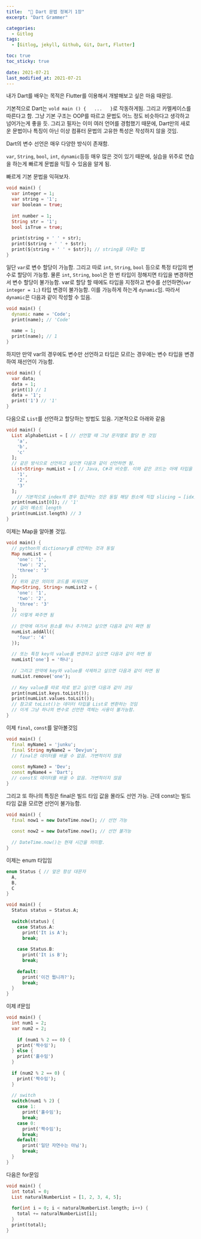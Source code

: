 ```yaml
---
title:  "📌 Dart 문법 정복기 1장"
excerpt: "Dart Grammer"

categories:
  - Gitlog
tags:
  - [Gitlog, jekyll, Github, Git, Dart, Flutter]

toc: true
toc_sticky: true
 
date: 2021-07-21
last_modified_at: 2021-07-21
---  
```


내가 Dart를 배우는 목적은 Flutter를 이용해서 개발해보고 싶은 마음 때문임.

기본적으로 Dart는 `vold main () {   ...   }`로 작동하게됨. 그리고 카멜케이스를 따른다고 함. 그냥 기본 구조는 OOP를 따르고 문법도 어느 정도 비슷하다고 생각하고 넘어가는게 좋을 듯. 그리고 필자는 이미 여러 언어를 경험했기 때문에, Dart만의 새로운 문법이나 특징이 아닌 이상 컴퓨터 문법의 고유한 특성은 작성하지 않을 것임.

Dart의 변수 선언은 매우 다양한 방식이 존재함.

`var`, `String`, `bool`, `int`, `dynamic`등등 매우 많은 것이 있기 때문에, 실습을 위주로 연습을 하는게 빠르게 문법을 익힐 수 있음을 알게 됨.

빠르게 기본 문법을 익혀보자.

```dart
void main() {
  var integer = 1;
  var string = '1';
  var boolean = true;
  
  int number = 1;
  String str = '1';
  bool isTrue = true;
  
  print(string + ' ' + str);
  print($string + ' ' + $str);
  print(${string + ' ' + $str}); // string을 다루는 법
}
```

일단 `var`로 변수 할당이 가능함. 그리고 따로 `int`, `String`, `bool` 등으로 특정 타입의 변수로 할당이 가능함. 물론 `int`, `String`, `bool`은 한 번 타입이 정해지면 타입을 변경하면서 변수 할당이 불가능함. var로 할당 할 때에도 타입을 지정하고 변수를 선언하면(`var integer = 1;`) 타입 변경이 불가능함. 이를 가능하게 하는게 `dynamic`임. 따라서 `dynamic`은 다음과 같이 작성할 수 있음.

```Dart
void main() {
  dynamic name = 'Code';
  print(name); // 'Code'
  
  name = 1;
  print(name); // 1
}
```

하지만 만약 var의 경우에도 변수만 선언하고 타입은 모르는 경우에는 변수 타입을 변경하여 재선언이 가능함.

```Dart
void main() {
  var data;
  data = 1;
  print(1) // 1
  data = '1';
  print('1') // '1'
}
```

다음으로 `List`를 선언하고 할당하는 방법도 있음. 기본적으로 아래와 같음

```Dart
void main() {
  List alphabetList = [ // 선언할 때 그냥 문자열로 할당 한 것임
    'a',
    'b',
    'c'
  ];
  // 같은 방식으로 선언하고 싶으면 다음과 같이 선언하면 됨.
  List<String> numList = [ // Java, C#과 비슷함. 이와 같은 코드는 아에 타입을 지정하고 들어간 것.
    '1',
    '2',
    '3'
  ];
	// 기본적으로 index의 경우 접근하는 것은 동일 해당 원소에 직접 slicing → [idx]
  print(numList[0]); // '1'
  // 길이 메소드 length
  print(numList.length) // 3
}
```

이제는 Map을 알아볼 것임.

```Dart
void main() {
  // python의 dictionary를 선언하는 것과 동일
  Map numList = {
    'one': '1',
    'two': '2',
    'three': '3'
  };
  // 위와 같은 의미의 코드를 짜게되면
  Map<String, String> numList2 = {
    'one': '1',
    'two': '2',
    'three': '3'
  };
  // 이렇게 짜주면 됨
  
  // 만약에 여기서 원소를 하나 추가하고 싶으면 다음과 같이 짜면 됨
  numList.addAll({
    'four': '4'
  });
  
  // 또는 특정 key의 value를 변경하고 싶으면 다음과 같이 하면 됨
  numList['one'] = '하나';
  
  // 그리고 만약에 key와 value를 삭제하고 싶으면 다음과 같이 하면 됨
  numList.remove('one');
  
  // Key value를 따로 따로 받고 싶으면 다음과 같이 코딩
  print(numList.keys.toList());
  print(numList.values.toLsit());
  // 참고로 toList()는 데이터 타입을 List로 변환하는 것임
  // 이게 그냥 하나의 변수로 선언한 객체는 사용이 불가능함.
}
```

이제 `final`, `const`를 알아볼것임

```Dart
void main() {
  final myName1 = 'junku';
  final String myName2 = 'Devjun';
  // final은 데이터를 바꿀 수 없음. 가변적이지 않음
  
  const myName3 = 'Dev';
  const myName4 = 'Dart';
  // const도 데이터를 바꿀 수 없음. 가변적이지 않음
}
```

그리고 또 하나의 특징은 final은 빌드 타임 값을 몰라도 선언 가능. 근데 const는 빌드 타임 값을 모르면 선언이 불가능함.

```Dart
void main() {
  final now1 = new DateTime.now(); // 선언 가능
  
  const now2 = new DateTime.now(); // 선언 불가능
  
  // DateTime.now()는 현재 시간을 의미함.
}
```

이제는 enum 타입임

```Dart
enum Status { // 앞은 항상 대문자
  A,
  B,
  C
}

void main() {
  Status status = Status.A;
  
  switch(status) {
    case Status.A:
      print('It is A');
      break;
      
    case Status.B:
      print('It is B');
      break;
      
    default:
      print('이건 뭡니까?');
      break;       
  }
}
```

이제 if문임

```Dart
void main() {
  int num1 = 2;
  var num2 = 2;
  
	if (num1 % 2 == 0) {
    print('짝수임');
  } else {
    print('홀수임')
  }
  
  if (num2 % 2 == 0) {
    print('짝수임');
  }
  
  // switch
  switch(num1 % 2) {
    case 1:
      print('홀수임');
      break;
    case 0:
      print('짝수임');
      break;
    default:
      print('일단 자연수는 아님');
      break;   
  }
}
```

다음은 for문임

```Dart
void main() {
  int total = 0;
  List naturalNumberList = [1, 2, 3, 4, 5];
  
  for(int i = 0; i < naturalNumberList.length; i++) {
    total += naturalNumberList[i];
  }
  print(total);
}
```